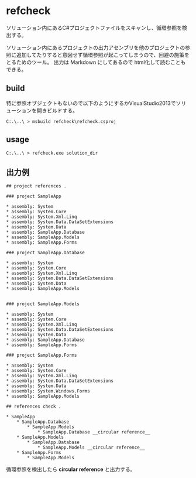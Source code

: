 # refcheck

ソリューション内にあるC#プロジェクトファイルをスキャンし、循環参照を検出する。  

ソリューション内にあるプロジェクトの出力アセンブリを他のプロジェクトの参照に追加してたりすると意図せず循環参照が起こってしまうので、回避の施策をとるためのツール。
出力は Markdown にしてあるので html化して読むこともできる。

## build

特に参照オブジェクトもないので以下のようにするかVisualStudio2013でソリューションを開きビルドする。

```
C:.\..\ > msbuild refcheck\refcheck.csproj
```


## usage

```
C:.\..\ > refcheck.exe solution_dir
```

## 出力例

```
## project references .

### project SampleApp

* assembly: System
* assembly: System.Core
* assembly: System.Xml.Linq
* assembly: System.Data.DataSetExtensions
* assembly: System.Data
* assembly: SampleApp.Database
* assembly: SampleApp.Models
* assembly: SampleApp.Forms

### project SampleApp.Database

* assembly: System
* assembly: System.Core
* assembly: System.Xml.Linq
* assembly: System.Data.DataSetExtensions
* assembly: System.Data
* assembly: SampleApp.Models


### project SampleApp.Models

* assembly: System
* assembly: System.Core
* assembly: System.Xml.Linq
* assembly: System.Data.DataSetExtensions
* assembly: System.Data
* assembly: SampleApp.Database
* assembly: SampleApp.Forms

### project SampleApp.Forms

* assembly: System
* assembly: System.Core
* assembly: System.Xml.Linq
* assembly: System.Data.DataSetExtensions
* assembly: System.Data
* assembly: System.Windows.Forms
* assembly: SampleApp.Models

## references check .

* SampleApp
    * SampleApp.Database
        * SampleApp.Models
            * SampleApp.Database __circular reference__
    * SampleApp.Models
        * SampleApp.Database
            * SampleApp.Models __circular reference__
    * SampleApp.Forms
        * SampleApp.Models

```

循環参照を検出したら  __circular reference__ と出力する。
